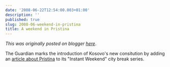 ```yaml
---
date: '2008-06-22T12:54:00.003+01:00'
description: ''
published: true
slug: 2008-06-weekend-in-pristina
title: A weekend in Pristina
---
```


*This was originally posted on blogger [here](https://blog.balkanology.com/2008/06/weekend-in-pristina.html)*.

The Guardian marks the introduction of Kosovo's new consitution by adding an <a href="http://www.guardian.co.uk/travel/2008/jun/22/weekends.kosovo">article about Pristina</a> to its "Instant Weekend" city break series.